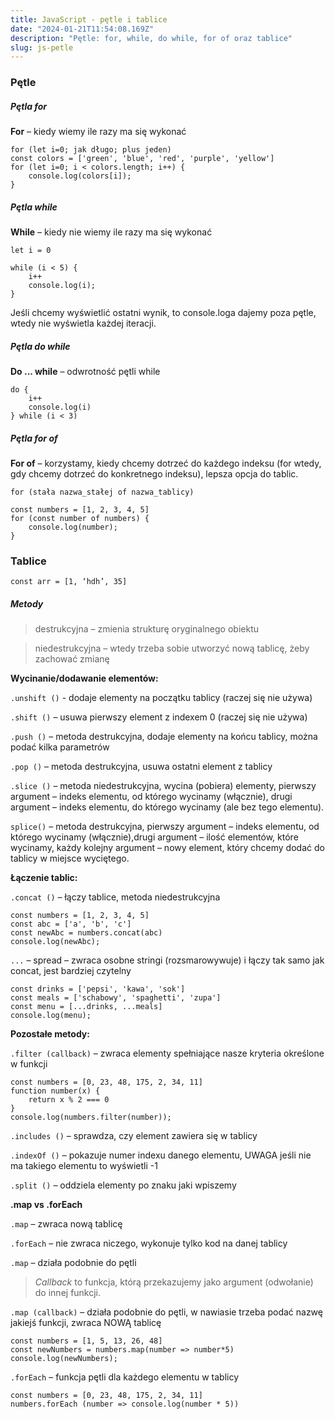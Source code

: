 ```yaml
---
title: JavaScript - pętle i tablice
date: "2024-01-21T11:54:08.169Z"
description: "Pętle: for, while, do while, for of oraz tablice"
slug: js-petle
---
```


### Pętle

##### Pętla for
**For** – kiedy wiemy ile razy ma się wykonać

    for (let i=0; jak długo; plus jeden)
    const colors = ['green', 'blue', 'red', 'purple', 'yellow']
    for (let i=0; i < colors.length; i++) {
        console.log(colors[i]);
    }

##### Pętla while
**While** – kiedy nie wiemy ile razy ma się wykonać

    let i = 0

    while (i < 5) {
        i++
        console.log(i);
    }

Jeśli chcemy wyświetlić ostatni wynik, to console.loga dajemy poza pętle, wtedy nie wyświetla każdej iteracji.

##### Pętla do while
**Do ... while** – odwrotność pętli while

    do {
        i++
        console.log(i)
    } while (i < 3)

##### Pętla for of
**For of** – korzystamy, kiedy chcemy dotrzeć do każdego indeksu (for wtedy, gdy chcemy dotrzeć do konkretnego indeksu), lepsza opcja do tablic.

`for (stała nazwa_stałej of nazwa_tablicy)`

    const numbers = [1, 2, 3, 4, 5]
    for (const number of numbers) {
        console.log(number);
    }
 

### Tablice
    const arr = [1, ‘hdh’, 35]

##### Metody
>destrukcyjna – zmienia strukturę oryginalnego obiektu

>niedestrukcyjna – wtedy trzeba sobie utworzyć nową tablicę, żeby zachować zmianę

**Wycinanie/dodawanie elementów:**

`.unshift ()` - dodaje elementy na początku tablicy (raczej się nie używa)

`.shift ()` – usuwa pierwszy element z indexem 0 (raczej się nie używa)

`.push ()` – metoda destrukcyjna, dodaje elementy na końcu tablicy, można podać kilka parametrów

`.pop ()` – metoda destrukcyjna, usuwa ostatni element z tablicy

`.slice ()` – metoda niedestrukcyjna, wycina (pobiera) elementy, pierwszy argument – indeks elementu, od którego wycinamy (włącznie), drugi argument – indeks elementu, do którego wycinamy (ale bez tego elementu).

`splice()` – metoda destrukcyjna, pierwszy argument – indeks elementu, od którego wycinamy (włącznie),drugi argument – ilość elementów, które wycinamy,  każdy kolejny argument – nowy element, który chcemy dodać do tablicy w miejsce wyciętego.

**Łączenie tablic:**

`.concat ()` – łączy tablice, metoda niedestrukcyjna

    const numbers = [1, 2, 3, 4, 5]
    const abc = ['a', 'b', 'c']
    const newAbc = numbers.concat(abc)
    console.log(newAbc);

`...` – spread – zwraca osobne stringi (rozsmarowywuje) i łączy tak samo jak concat, jest bardziej czytelny

    const drinks = ['pepsi', 'kawa', 'sok']
    const meals = ['schabowy', 'spaghetti', 'zupa']
    const menu = [...drinks, ...meals]
    console.log(menu);

**Pozostałe metody:**

`.filter (callback)` – zwraca elementy spełniające nasze kryteria określone w funkcji 

    const numbers = [0, 23, 48, 175, 2, 34, 11]
    function number(x) {
        return x % 2 === 0
    }
    console.log(numbers.filter(number));

`.includes ()` – sprawdza, czy element zawiera się w tablicy

`.indexOf ()` – pokazuje numer indexu danego elementu, UWAGA jeśli nie ma takiego elementu to wyświetli -1

`.split ()` – oddziela elementy po znaku jaki wpiszemy

**.map vs .forEach**

`.map` – zwraca nową tablicę

`.forEach` – nie zwraca niczego, wykonuje tylko kod na danej tablicy

`.map` – działa podobnie do pętli

>*Callback* to funkcja, którą przekazujemy jako argument (odwołanie) do innej funkcji.

`.map (callback)` – działa podobnie do pętli, w nawiasie trzeba podać nazwę jakiejś funkcji, zwraca NOWĄ tablicę

    const numbers = [1, 5, 13, 26, 48]
    const newNumbers = numbers.map(number => number*5)
    console.log(newNumbers);

`.forEach` – funkcja pętli dla każdego elementu w tablicy

    const numbers = [0, 23, 48, 175, 2, 34, 11]
    numbers.forEach (number => console.log(number * 5))
